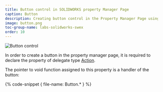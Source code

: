 ```yaml
---
title: Button control in SOLIDWORKS property Manager Page
caption: Button
description: Creating button control in the Property Manager Page using SwEx.PMPage framework
image: button.png
toc-group-name: labs-solidworks-swex
order: 10
---
```

![Button control](button.png)

In order to create a button in the property manager page, it is required to declare the property of delegate type [Action](https://docs.microsoft.com/en-us/dotnet/api/system.action?view=netframework-4.8).

The pointer to void function assigned to this property is a handler of the button:

{% code-snippet { file-name: Button.* } %}
